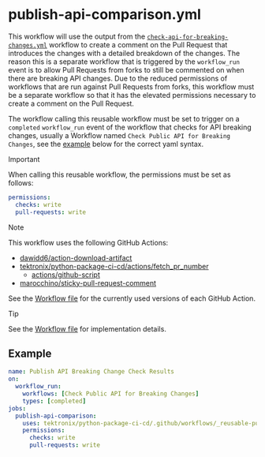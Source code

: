 # publish-api-comparison.yml

This workflow will use the output from the
[`check-api-for-breaking-changes.yml`](./check-api-for-breaking-changes.md) workflow to create a
comment on the Pull Request that introduces the changes with a detailed breakdown of the changes.
The reason this is a separate workflow that is triggered by the `workflow_run` event is to
allow Pull Requests from forks to still be commented on when there are breaking API changes. Due
to the reduced permissions of workflows that are run against Pull Requests from forks, this
workflow must be a separate workflow so that it has the elevated permissions necessary to
create a comment on the Pull Request.

The workflow calling this reusable workflow must be set to
trigger on a `completed` `workflow_run` event of the workflow that checks for API breaking
changes, usually a Workflow named `Check Public API for Breaking Changes`, see the
[example](#example) below for the correct yaml syntax.

> [!IMPORTANT]
> When calling this reusable workflow, the permissions must be set as follows:
>
> ```yaml
> permissions:
>   checks: write
>   pull-requests: write
> ```

> [!NOTE]
> This workflow uses the following GitHub Actions:
>
> - [dawidd6/action-download-artifact](https://github.com/dawidd6/action-download-artifact)
> - [tektronix/python-package-ci-cd/actions/fetch_pr_number](https://github.com/tektronix/python-package-ci-cd)
>   - [actions/github-script](https://github.com/actions/github-script)
> - [marocchino/sticky-pull-request-comment](https://github.com/marocchino/sticky-pull-request-comment)
>
> See the [Workflow file][workflow-file] for the currently used versions of each GitHub Action.

> [!TIP]
> See the [Workflow file][workflow-file] for implementation details.

## Example

```yaml
name: Publish API Breaking Change Check Results
on:
  workflow_run:
    workflows: [Check Public API for Breaking Changes]
    types: [completed]
jobs:
  publish-api-comparison:
    uses: tektronix/python-package-ci-cd/.github/workflows/_reusable-publish-api-comparison.yml@v1.7.3
    permissions:
      checks: write
      pull-requests: write
```

[workflow-file]: ../.github/workflows/_reusable-publish-api-comparison.yml

